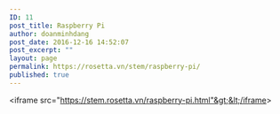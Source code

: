 ```yaml
---
ID: 11
post_title: Raspberry Pi
author: doanminhdang
post_date: 2016-12-16 14:52:07
post_excerpt: ""
layout: page
permalink: https://rosetta.vn/stem/raspberry-pi/
published: true
---
```

&lt;iframe src="https://stem.rosetta.vn/raspberry-pi.html"&gt;&lt;/iframe&gt;